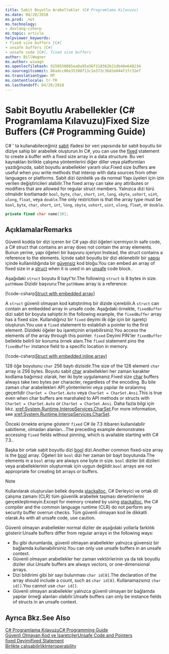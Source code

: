 ```yaml
---
title: Sabit Boyutlu Arabellekler (C# Programlama Kılavuzu)
ms.date: 04/20/2018
ms.prod: .net
ms.technology:
- devlang-csharp
ms.topic: article
helpviewer_keywords:
- fixed size buffers [C#]
- unsafe buffers [C#]
- unsafe code [C#], fixed size buffers
author: BillWagner
ms.author: wiwagn
ms.openlocfilehash: 9158550885ea0a95a56f318362b21db48e648234
ms.sourcegitcommit: 86adcc06e35390f13c1e372c36d2e044f1fc31ef
ms.translationtype: MT
ms.contentlocale: tr-TR
ms.lasthandoff: 04/26/2018
---
```

# <a name="fixed-size-buffers-c-programming-guide"></a><span data-ttu-id="4fa3b-102">Sabit Boyutlu Arabellekler (C# Programlama Kılavuzu)</span><span class="sxs-lookup"><span data-stu-id="4fa3b-102">Fixed Size Buffers (C# Programming Guide)</span></span>

<span data-ttu-id="4fa3b-103">C# ' ta kullanabileceğiniz [sabit](../../language-reference/keywords/fixed-statement.md) ifadesi bir veri yapısında bir sabit boyutlu bir diziye sahip bir arabellek oluşturun.</span><span class="sxs-lookup"><span data-stu-id="4fa3b-103">In C#, you can use the [fixed](../../language-reference/keywords/fixed-statement.md) statement to create a buffer with a fixed size array in a data structure.</span></span> <span data-ttu-id="4fa3b-104">Bu veri kaynakları birlikte çalışma yöntemlerini diğer diller veya platformları yazdığınızda, sabit boyutlu arabellekler yararlı olur.</span><span class="sxs-lookup"><span data-stu-id="4fa3b-104">Fixed size buffers are useful when you write methods that interop with data sources from other languages or platforms.</span></span> <span data-ttu-id="4fa3b-105">Sabit dizi öznitelik ya da normal Yapı üyeleri için izin verilen değiştiricileri alabilir.</span><span class="sxs-lookup"><span data-stu-id="4fa3b-105">The fixed array can take any attributes or modifiers that are allowed for regular struct members.</span></span> <span data-ttu-id="4fa3b-106">Yalnızca dizi türü olmalıdır kısıtlamadır `bool`, `byte`, `char`, `short`, `int`, `long`, `sbyte`, `ushort`, `uint`, `ulong`, `float`, veya `double`.</span><span class="sxs-lookup"><span data-stu-id="4fa3b-106">The only restriction is that the array type must be `bool`, `byte`, `char`, `short`, `int`, `long`, `sbyte`, `ushort`, `uint`, `ulong`, `float`, or `double`.</span></span>

```csharp
private fixed char name[30];
```

## <a name="remarks"></a><span data-ttu-id="4fa3b-107">Açıklamalar</span><span class="sxs-lookup"><span data-stu-id="4fa3b-107">Remarks</span></span>

<span data-ttu-id="4fa3b-108">Güvenli kodda bir dizi içeren bir C# yapı dizi öğeleri içermiyor.</span><span class="sxs-lookup"><span data-stu-id="4fa3b-108">In safe code, a C# struct that contains an array does not contain the array elements.</span></span> <span data-ttu-id="4fa3b-109">Bunun yerine, yapı öğeleri bir başvuru içeriyor.</span><span class="sxs-lookup"><span data-stu-id="4fa3b-109">Instead, the struct contains a reference to the elements.</span></span> <span data-ttu-id="4fa3b-110">İçinde sabit boyutlu bir dizi eklenebilir bir [yapısı](../../language-reference/keywords/struct.md) içinde kullanıldığında bir [güvensiz](../../language-reference/keywords/unsafe.md) kod bloğu.</span><span class="sxs-lookup"><span data-stu-id="4fa3b-110">You can embed an array of fixed size in a [struct](../../language-reference/keywords/struct.md) when it is used in an [unsafe](../../language-reference/keywords/unsafe.md) code block.</span></span>

<span data-ttu-id="4fa3b-111">Aşağıdaki `struct` boyutu 8 bayt'tır.</span><span class="sxs-lookup"><span data-stu-id="4fa3b-111">The following `struct` is 8 bytes in size.</span></span> <span data-ttu-id="4fa3b-112">`pathName` Dizidir başvuru:</span><span class="sxs-lookup"><span data-stu-id="4fa3b-112">The `pathName` array is a reference:</span></span>

[!code-csharp[Struct with embedded array](../../../../samples/snippets/csharp/keywords/FixedKeywordExamples.cs#6)]

<span data-ttu-id="4fa3b-113">A `struct` güvenli olmayan kod katıştırılmış bir dizide içerebilir.</span><span class="sxs-lookup"><span data-stu-id="4fa3b-113">A `struct` can contain an embedded array in unsafe code.</span></span> <span data-ttu-id="4fa3b-114">Aşağıdaki örnekte, `fixedBuffer` dizi sabit bir boyuta sahiptir.</span><span class="sxs-lookup"><span data-stu-id="4fa3b-114">In the following example, the `fixedBuffer` array has a fixed size.</span></span> <span data-ttu-id="4fa3b-115">Kullandığınız bir `fixed` deyimi ilk öğe için bir işaretçi oluşturun.</span><span class="sxs-lookup"><span data-stu-id="4fa3b-115">You use a `fixed` statement to establish a pointer to the first element.</span></span> <span data-ttu-id="4fa3b-116">Dizideki öğeler bu işaretçinin erişebilirsiniz.</span><span class="sxs-lookup"><span data-stu-id="4fa3b-116">You access the elements of the array through this pointer.</span></span> <span data-ttu-id="4fa3b-117">`fixed` Deyimi PIN'ler `fixedBuffer` bellekte belirli bir konuma örnek alanı.</span><span class="sxs-lookup"><span data-stu-id="4fa3b-117">The `fixed` statement pins the `fixedBuffer` instance field to a specific location in memory.</span></span>

[!code-csharp[Struct with embedded inline array](../../../../samples/snippets/csharp/keywords/FixedKeywordExamples.cs#7)]

<span data-ttu-id="4fa3b-118">128 öğe boyutunu `char` 256 baytı dizisidir.</span><span class="sxs-lookup"><span data-stu-id="4fa3b-118">The size of the 128 element `char` array is 256 bytes.</span></span> <span data-ttu-id="4fa3b-119">Boyutu sabit [char](../../language-reference/keywords/char.md) arabellekleri her zaman karakter kodlama bağımsız olarak, her iki byte uygulamanız.</span><span class="sxs-lookup"><span data-stu-id="4fa3b-119">Fixed size [char](../../language-reference/keywords/char.md) buffers always take two bytes per character, regardless of the encoding.</span></span> <span data-ttu-id="4fa3b-120">Bu bile zaman char arabellekleri API yöntemlerini veya yapılar ile sıralanmış geçerlidir `CharSet = CharSet.Auto` veya `CharSet = CharSet.Ansi`.</span><span class="sxs-lookup"><span data-stu-id="4fa3b-120">This is true even when char buffers are marshaled to API methods or structs with `CharSet = CharSet.Auto` or `CharSet = CharSet.Ansi`.</span></span> <span data-ttu-id="4fa3b-121">Daha fazla bilgi için bkz. <xref:System.Runtime.InteropServices.CharSet>.</span><span class="sxs-lookup"><span data-stu-id="4fa3b-121">For more information, see <xref:System.Runtime.InteropServices.CharSet>.</span></span>

<span data-ttu-id="4fa3b-122">Önceki örnekte erişme gösterir `fixed` C# ile 7.3 itibaren kullanılabilir sabitleme, olmadan alanları...</span><span class="sxs-lookup"><span data-stu-id="4fa3b-122">The  preceding example demonstrates accessing `fixed` fields without pinning, which is available starting with C# 7.3..</span></span>

<span data-ttu-id="4fa3b-123">Başka bir ortak sabit boyutlu dizi [bool](../../language-reference/keywords/bool.md) dizi.</span><span class="sxs-lookup"><span data-stu-id="4fa3b-123">Another common fixed-size array is the [bool](../../language-reference/keywords/bool.md) array.</span></span> <span data-ttu-id="4fa3b-124">Öğeleri bir `bool` dizi her zaman bir bayt boyutunda.</span><span class="sxs-lookup"><span data-stu-id="4fa3b-124">The elements in a `bool` array are always one byte in size.</span></span> <span data-ttu-id="4fa3b-125">`bool` diziler bit dizileri veya arabelleklerinin oluşturmak için uygun değildir.</span><span class="sxs-lookup"><span data-stu-id="4fa3b-125">`bool` arrays are not appropriate for creating bit arrays or buffers.</span></span>

> [!NOTE]
> <span data-ttu-id="4fa3b-126">Kullanılarak oluşturulan bellek dışında [stackalloc](../../language-reference/keywords/stackalloc.md), C# Derleyici ve ortak dil çalışma zamanı (CLR) tüm güvenlik arabellek taşması denetimlerini gerçekleştirmeyin.</span><span class="sxs-lookup"><span data-stu-id="4fa3b-126">Except for memory created by using [stackalloc](../../language-reference/keywords/stackalloc.md), the C# compiler and the common language runtime (CLR) do not perform any security buffer overrun checks.</span></span> <span data-ttu-id="4fa3b-127">Tüm güvenli olmayan kod ile dikkatli olarak.</span><span class="sxs-lookup"><span data-stu-id="4fa3b-127">As with all unsafe code, use caution.</span></span>

<span data-ttu-id="4fa3b-128">Güvenli olmayan arabellekler normal diziler de aşağıdaki yollarla farklılık gösterir:</span><span class="sxs-lookup"><span data-stu-id="4fa3b-128">Unsafe buffers differ from regular arrays in the following ways:</span></span>

- <span data-ttu-id="4fa3b-129">Bu gibi durumlarda, güvenli olmayan arabellekler yalnızca güvensiz bir bağlamda kullanabilirsiniz.</span><span class="sxs-lookup"><span data-stu-id="4fa3b-129">You can only use unsafe buffers in an unsafe context.</span></span>
- <span data-ttu-id="4fa3b-130">Güvenli olmayan arabellekler her zaman vektörlerinin ya da tek boyutlu diziler olur.</span><span class="sxs-lookup"><span data-stu-id="4fa3b-130">Unsafe buffers are always vectors, or one-dimensional arrays.</span></span>
- <span data-ttu-id="4fa3b-131">Dizi bildirimi gibi bir sayı bulunması `char id[8]`.</span><span class="sxs-lookup"><span data-stu-id="4fa3b-131">The declaration of the array should include a count, such as `char id[8]`.</span></span> <span data-ttu-id="4fa3b-132">Kullanamazsınız `char id[]`.</span><span class="sxs-lookup"><span data-stu-id="4fa3b-132">You cannot use `char id[]`.</span></span>
- <span data-ttu-id="4fa3b-133">Güvenli olmayan arabellekler yalnızca güvenli olmayan bir bağlamda yapılar örneği alanları olabilir.</span><span class="sxs-lookup"><span data-stu-id="4fa3b-133">Unsafe buffers can only be instance fields of structs in an unsafe context.</span></span>

## <a name="see-also"></a><span data-ttu-id="4fa3b-134">Ayrıca Bkz.</span><span class="sxs-lookup"><span data-stu-id="4fa3b-134">See Also</span></span>

[<span data-ttu-id="4fa3b-135">C# Programlama Kılavuzu</span><span class="sxs-lookup"><span data-stu-id="4fa3b-135">C# Programming Guide</span></span>](../index.md)  
[<span data-ttu-id="4fa3b-136">Güvenli Olmayan Kod ve İşaretçiler</span><span class="sxs-lookup"><span data-stu-id="4fa3b-136">Unsafe Code and Pointers</span></span>](index.md)  
[<span data-ttu-id="4fa3b-137">fixed Deyimi</span><span class="sxs-lookup"><span data-stu-id="4fa3b-137">fixed Statement</span></span>](../../language-reference/keywords/fixed-statement.md)  
[<span data-ttu-id="4fa3b-138">Birlikte çalışabilirlik</span><span class="sxs-lookup"><span data-stu-id="4fa3b-138">Interoperability</span></span>](../interop/index.md)
